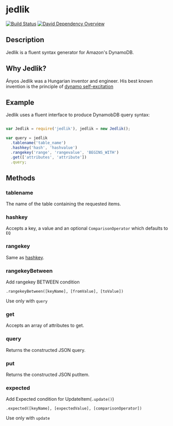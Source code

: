 # jedlik

[![Build Status](https://secure.travis-ci.org/B2MSolutions/jedlik.png)](http://travis-ci.org/B2MSolutions/jedlik)
[![David Dependency Overview](https://david-dm.org/B2MSolutions/jedlik.png "David Dependency Overview")](https://david-dm.org/B2MSolutions/jedlik)

## Description
Jedlik is a fluent syntax generator for Amazon's DynamoDB.

## Why Jedlik?
Ányos Jedlik was a Hungarian inventor and engineer.
His best known invention is the principle of [dynamo self-excitation](http://en.wikipedia.org/wiki/%C3%81nyos_Jedlik#Dynamo_invention)

## Example

Jedlik uses a fluent interface to produce DynamobDB query syntax:

```javascript

var Jedlik = require('jedlik'), jedlik = new Jedlik();

var query = jedlik
  .tablename('table_name')
  .hashkey('hash', 'hashvalue')
  .rangekey('range', 'rangevalue', 'BEGINS_WITH')
  .get(['attributes', 'attribute'])
  .query;

```
## Methods

### tablename

The name of the table containing the requested items.

### hashkey

Accepts a key, a value and an optional `ComparisonOperator` which defaults to `EQ`

### rangekey

Same as [hashkey](#hashkey).

### rangekeyBetween
Add rangekey BETWEEN condition

`.rangekeyBetween([keyName], [fromValue], [toValue])`

Use only with `query`

### get

Accepts an array of attributes to get.

### query

Returns the constructed JSON query.

### put

Returns the constructed JSON putItem.

### expected
Add Expected condition for UpdateItem(`.update()`)

`.expected([keyName], [expectedValue], [comparisonOperator])`

Use only with `update`
